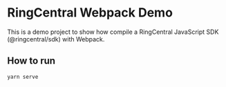 # RingCentral Webpack Demo

This is a demo project to show how compile a RingCentral JavaScript SDK (@ringcentral/sdk) with Webpack.


## How to run

```
yarn serve
```
